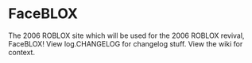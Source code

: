 # FaceBLOX
The 2006 ROBLOX site which will be used for the 2006 ROBLOX revival, FaceBLOX!
View log.CHANGELOG for changelog stuff.
View the wiki for context.
